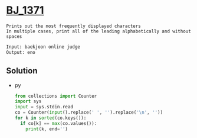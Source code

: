 # [BJ_1371](https://acmicpc.net/problem/1371)

```en
Prints out the most frequently displayed characters
In multiple cases, print all of the leading alphabetically and without spaces

```

```txt
Input: baekjoon online judge
Output: eno
```

## Solution

* py

  ```py
  from collections import Counter
  import sys
  input = sys.stdin.read
  co = Counter(input().replace(' ', '').replace('\n', ''))
  for k in sorted(co.keys()):
    if co[k] == max(co.values()):
      print(k, end='')
  ```
